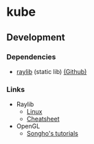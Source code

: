 # kube

## Development

### Dependencies

* [raylib](rayib.com) (static lib) [(Github)](https://github.com/raysan5/raylib)

### Links
* Raylib
  * [Linux](https://github.com/raysan5/raylib/wiki/Working-on-GNU-Linux)
  * [Cheatsheet](https://www.raylib.com/cheatsheet/cheatsheet.html)
* OpenGL
  * [Songho's tutorials](http://www.songho.ca/opengl/gl_vertexarray.html)